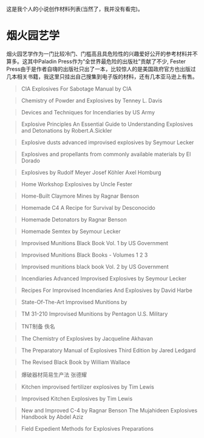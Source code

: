 这是我个人的小说创作材料列表(当然了，我并没有看完)。


# 烟火园艺学

烟火园艺学作为一门比较冷门、门槛高且具危险性的兴趣爱好公开的参考材料并不算多。这其中Paladin Press作为“全世界最危险的出版社”贡献了不少, Fester Press由于是作者自嗨的出版社只出了一本，比较惊人的是美国政府官方也出版过几本相关书籍，我这里只挂出自己搜集到电子版的材料，还有几本亚马逊上有售。

> CIA Explosives For Sabotage Manual by CIA

> Chemistry of Powder and Explosives by Tenney L. Davis

> Devices and Techniques for Incendiaries by US Army 

> Explosive Principles  An Essential Guide to Understanding Explosives and Detonations by Robert.A.Sickler

> Explosive dusts advanced improvised explosives by Seymour Lecker

> Explosives and propellants from commonly available materials by El Dorado

> Explosives by Rudolf Meyer Josef Köhler Axel Homburg

> Home Workshop Explosives by Uncle Fester

> Home-Built Claymore Mines by Ragnar Benson

> Homemade C4 A Recipe for Survival by Desconocido

> Homemade Detonators by Ragnar Benson

> Homemade Semtex by Seymour Lecker

> Improvised Munitions Black Book Vol. 1 by US Government

> Improvised Munitions Black Books - Volumes 1 2 3

> Improvised munitions black book Vol. 2 by US Government

> Incendiaries Advanced Improvised Explosives by Seymour Lecker

> Recipes For Improvised Incendiaries And Explosives by David Harbe

> State-Of-The-Art Improvised Munitions by 

> TM 31-210 Improvised Munitions by Pentagon U.S. Military

> TNT制备 佚名

> The Chemistry of Explosives by Jacqueline Akhavan

> The Preparatory Manual of Explosives Third Edition by Jared Ledgard

> The Revised Black Book by William Wallace

> 爆破器材简易生产法 张德耀

> Kitchen improvised fertilizer explosives by Tim Lewis

> Improvised Kitchen Explosives by Tim Lewis

> New and Improved C-4 by Ragnar Benson
> The Mujahideen Explosives Handbook by Abdel Aziz

> Field Expedient Methods for Explosives Preparations
